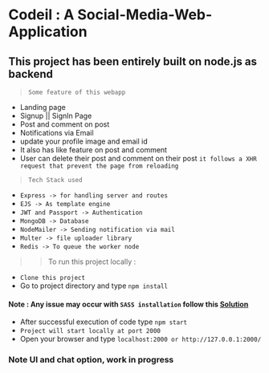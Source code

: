 # Codeil : A Social-Media-Web-Application
## This project has been entirely built on node.js as backend
> `Some feature of this webapp`
- Landing page
- Signup || SignIn Page
- Post and comment on post
- Notifications via Email
- update your profile image and email id
- It also has like feature on post and comment
- User can delete their post and comment on their post `it follows a XHR request that prevent the page from reloading`

> `Tech Stack used`
- `Express -> for handling server and routes`
- `EJS -> As template engine`
- `JWT and Passport -> Authentication`
- `MongoDB -> Database`
- `NodeMailer -> Sending notification via mail`
- `Multer -> file uploader library`
- `Redis -> To queue the worker node` 

>> To run this project locally :
- `Clone this project `
- Go to project directory and type `npm install`
#### Note : Any issue may occur with `SASS installation` follow this [Solution](https://stackoverflow.com/questions/45876943/node-sass-installation-issue)
- After successful execution of code type `npm start`
- `Project will start locally at port 2000`
- Open your browser and type `localhost:2000 or http://127.0.0.1:2000/`
### Note UI and chat option, work in progress

